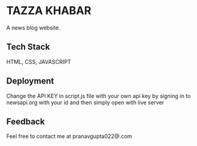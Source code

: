 
# TAZZA KHABAR

A news blog website.


## Tech Stack

 HTML, CSS, JAVASCRIPT




## Deployment

Change the API KEY in script.js file with your own api key by signing in to newsapi.org with your id and then simply open with live server 




## Feedback

Feel free to contact me at pranavgupta022@.com

